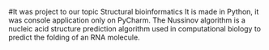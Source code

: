 #It was project to our topic Structural bioinformatics 
It is made in Python, it was console application only on PyCharm.
The Nussinov algorithm is a nucleic acid structure prediction algorithm used in computational biology to predict the folding of an RNA molecule.
